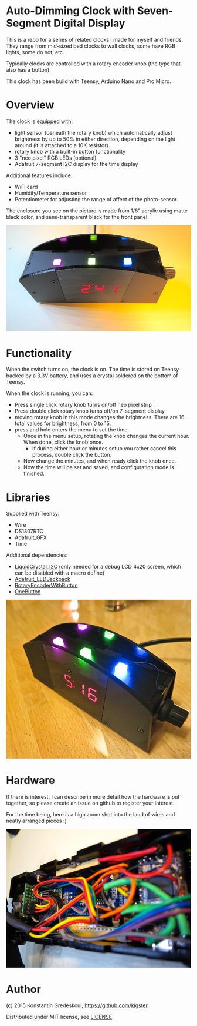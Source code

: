 
Auto-Dimming Clock with Seven-Segment Digital Display
=========

This is a repo for a series of related clocks I made for myself and friends.  They range from mid-sized bed clocks to wall clocks, some have
RGB lights, some do not, etc. 

Typically clocks are controlled with a rotary encoder knob (the type that also has a button).

This clock has been build with Teensy, Arduino Nano and Pro Micro.

Overview
=============

The clock is equipped with:

* light sensor (beneath the rotary knob) which automatically adjust brightness by up to 50% in either direction, depending on the light around (it is attached to a 10K resistor).
* rotary knob with a built-in button functionality
* 3 "neo pixel" RGB LEDs (optional)
* Adafruit 7-segment I2C display for the time display

Additional features include:
* WiFi card
* Humidity/Temperature sensor
* Potentiometer for adjusting the range of affect of the photo-sensor.

The enclosure you see on the picture is made from 1/8" acrylic using matte black color, and semi-transparent black for the front panel.

![Clock Front View](images/clock_front.jpg)

Functionality
=============

When the switch turns on, the clock is on.  The time is stored on Teensy backed by a 3.3V battery, and uses a crystal soldered on the bottom of Teensy.

When the clock is running, you can:
* Press single click rotary knob turns on/off neo pixel strip
* Press double click rotary knob turns off/on 7-segment display
* moving rotary knob in this mode changes the brightness. There are 16 total values for brightness, from 0 to 15.
* press and hold enters the menu to set the time
  * Once in the menu setup, rotating the knob changes the current hour.  When done, click the knob once.
      * If during either hour or minutes setup you rather cancel this process, double click the button.
  * Now change the minutes, and when ready click the knob once.
  * Now the time will be set and saved, and configuration mode is finished.
    
Libraries
=========
Supplied with Teensy:
* Wire
* DS1307RTC
* Adafruit_GFX
* Time

Additional dependencies:
* [LiquidCrystal_I2C](https://github.com/fdebrabander/Arduino-LiquidCrystal-I2C-library) (only needed for a debug LCD 4x20 screen, which can be disabled with a macro define)
* [Adafruit_LEDBackpack](https://github.com/adafruit/Adafruit-LED-Backpack-Library)
* [RotaryEncoderWithButton](https://github.com/kigster/kiguino/tree/master/arduino/libraries/RotaryEncoderWithButton)
* [OneButton](https://github.com/mathertel/OneButton)

![Clock Top View](images/clock_top.jpg)

Hardware
========

If there is interest, I can describe in more detail how the hardware is put together, so please create an issue on github to register your interest.

For the time being, here is a high zoom shot into the land of wires and neatly arranged pieces :)

![Clock Inside View](images/clock_inside.jpg)


Author
======

(c) 2015 Konstantin Gredeskoul, https://github.com/kigster

Distributed under MIT license, see [LICENSE](LICENSE).
